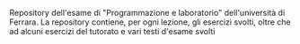 Repository dell'esame di "Programmazione e laboratorio" dell'università di Ferrara.
La repository contiene, per ogni lezione, gli esercizi svolti, oltre che ad alcuni esercizi del tutorato e vari testi d'esame svolti
